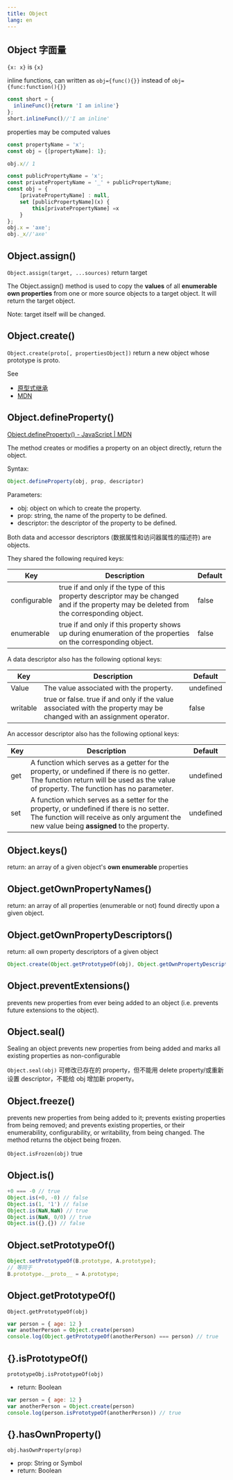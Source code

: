 ```yaml
---
title: Object
lang: en
---
```


## Object 字面量

`{x: x}` is `{x}`

inline functions, can written as `obj={func(){}}` instead of `obj={func:function(){}}`

``` javascript
const short = {
  inlineFunc(){return 'I am inline'}
};
short.inlineFunc()//'I am inline'
```

properties may be computed values

``` javascript
const propertyName = 'x';
const obj = {[propertyName]: 1};

obj.x// 1
```

``` javascript
const publicPropertyName = 'x';
const privatePropertyName = '_' + publicPropertyName;
const obj = {
    [privatePropertyName] : null,
    set [publicPropertyName](x) {
        this[privatePropertyName] =x
    }
};
obj.x = 'axe';
obj._x//'axe'
```

## Object.assign()

`Object.assign(target, ...sources)` return target

The Object.assign() method is used to copy the **values** of all **enumerable own properties** from one or more source objects to a target object. It will return the target object.

Note: target itself will be changed.

## Object.create()

`Object.create(proto[, propertiesObject])` return a new object whose prototype is proto.

See

- [原型式继承](/ecmascript/inheritance.html#原型式继承)
- [MDN](https://developer.mozilla.org/en-US/docs/Web/JavaScript/Reference/Global_Objects/Object/create)

## Object.defineProperty()

[Object.defineProperty() - JavaScript \| MDN](https://developer.mozilla.org/en-US/docs/Web/JavaScript/Reference/Global_Objects/Object/defineProperty)

The method creates or modifies a property on an object directly, return the object.

Syntax:

```javascript
Object.defineProperty(obj, prop, descriptor)
```

Parameters:

- obj: object on which to create the property.
- prop: string, the name of the property to be defined.
- descriptor: the descriptor of the property to be defined.

Both data and accessor descriptors (数据属性和访问器属性的描述符) are objects.

They shared the following required keys:

|Key|Description|Default|
|---|---|---|
| configurable | true if and only if the type of this property descriptor may be changed and if the property may be deleted from the corresponding object. |false|
| enumerable | true if and only if this property shows up during enumeration of the properties on the corresponding object.|false|

A data descriptor also has the following optional keys:

|Key|Description|Default|
|---|---|---|
| Value | The value associated with the property.| undefined |
| writable| true or false. true if and only if the value associated with the property may be changed with an assignment operator.| false |

An accessor descriptor also has the following optional keys:

|Key|Description|Default|
|---|---|---|
| get| A function which serves as a getter for the property, or undefined if there is no getter. The function return will be used as the value of property. The function has no parameter. | undefined |
| set| A function which serves as a setter for the property, or undefined if there is no setter. The function will receive as only argument the new value being **assigned** to the property. | undefined |

## Object.keys()

return: an array of a given object's **own enumerable** properties

##  Object.getOwnPropertyNames()

return: an array of all properties (enumerable or not) found directly upon a given object.

## Object.getOwnPropertyDescriptors()

return: all own property descriptors of a given object

``` javascript
Object.create(Object.getPrototypeOf(obj), Object.getOwnPropertyDescriptors(obj))
```

## Object.preventExtensions()

prevents new properties from ever being added to an object (i.e. prevents future extensions to the object).

## Object.seal()

Sealing an object prevents new properties from being added and marks all existing properties as non-configurable

`Object.seal(obj)` 可修改已存在的 property，但不能用 delete property/或重新设置 descriptor，不能给 obj 增加新 property。

## Object.freeze()

prevents new properties from being added to it; prevents existing properties from being removed; and prevents existing properties, or their enumerability, configurability, or writability, from being changed. The method returns the object being frozen.

`Object.isFrozen(obj)` true

## Object.is()

``` javascript
+0 === -0 // true
Object.is(+0, -0) // false
Object.is(1, '1') // false
Object.is(NaN,NaN) // true
Object.is(NaN, 0/0) // true
Object.is({},{}) // false
```

## Object.setPrototypeOf()

``` javascript
Object.setPrototypeOf(B.prototype, A.prototype);
// 等同于
B.prototype.__proto__ = A.prototype;
```

## Object.getPrototypeOf()

`Object.getPrototypeOf(obj)`

``` javascript
var person = { age: 12 }
var anotherPerson = Object.create(person)
console.log(Object.getPrototypeOf(anotherPerson) === person) // true
```

## {}.isPrototypeOf()

`prototypeObj.isPrototypeOf(obj)`

- return: Boolean

``` javascript
var person = { age: 12 }
var anotherPerson = Object.create(person)
console.log(person.isPrototypeOf(anotherPerson)) // true
```

## {}.hasOwnProperty()

`obj.hasOwnProperty(prop)`

- prop: String or Symbol
- return: Boolean
